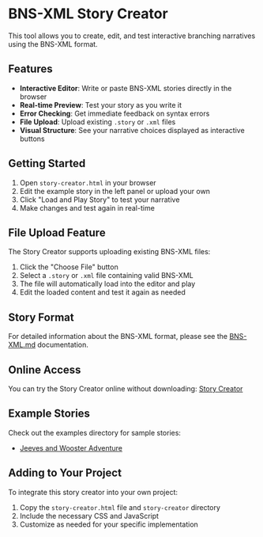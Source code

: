 # BNS-XML Story Creator

This tool allows you to create, edit, and test interactive branching narratives using the BNS-XML format.

## Features

- **Interactive Editor**: Write or paste BNS-XML stories directly in the browser
- **Real-time Preview**: Test your story as you write it
- **Error Checking**: Get immediate feedback on syntax errors
- **File Upload**: Upload existing `.story` or `.xml` files
- **Visual Structure**: See your narrative choices displayed as interactive buttons

## Getting Started

1. Open `story-creator.html` in your browser
2. Edit the example story in the left panel or upload your own
3. Click "Load and Play Story" to test your narrative
4. Make changes and test again in real-time

## File Upload Feature

The Story Creator supports uploading existing BNS-XML files:

1. Click the "Choose File" button
2. Select a `.story` or `.xml` file containing valid BNS-XML
3. The file will automatically load into the editor and play
4. Edit the loaded content and test it again as needed

## Story Format

For detailed information about the BNS-XML format, please see the [BNS-XML.md](BNS-XML.md) documentation.

## Online Access

You can try the Story Creator online without downloading:
[Story Creator](https://hmadisonturner.github.io/Narrative/bns-xml/story-creator.html)

## Example Stories

Check out the examples directory for sample stories:
- [Jeeves and Wooster Adventure](examples/jeeves-wooster-adventure.story)

## Adding to Your Project

To integrate this story creator into your own project:
1. Copy the `story-creator.html` file and `story-creator` directory
2. Include the necessary CSS and JavaScript
3. Customize as needed for your specific implementation